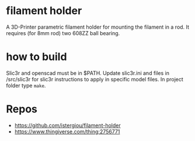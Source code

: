 # filament holder
A 3D-Printer parametric filament holder for mounting the filament in a rod. It requires (for 8mm rod) two 608ZZ ball bearing.

# how to build
Slic3r and openscad must be in $PATH.
Update slic3r.ini and files in /src/slic3r for slic3r instructions to apply in specific model files.
In project folder type `make`. 

# Repos
- https://github.com/istergiou/filament-holder
- https://www.thingiverse.com/thing:2756771
